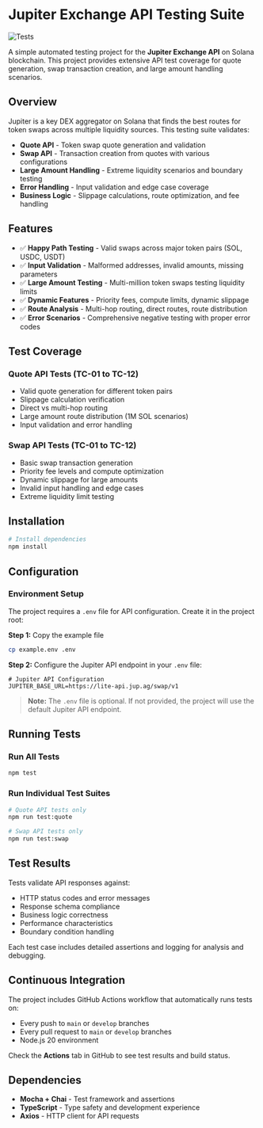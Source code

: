 # Jupiter Exchange API Testing Suite

![Tests](https://github.com/Dakatalol/YordanIliev_BlockChainAPI_Challenge/workflows/Test%20Suite/badge.svg)

A simple automated testing project for the **Jupiter Exchange API** on Solana blockchain. This project provides extensive API test coverage for quote generation, swap transaction creation, and large amount handling scenarios.

## Overview

Jupiter is a key DEX aggregator on Solana that finds the best routes for token swaps across multiple liquidity sources. This testing suite validates:

- **Quote API** - Token swap quote generation and validation
- **Swap API** - Transaction creation from quotes with various configurations  
- **Large Amount Handling** - Extreme liquidity scenarios and boundary testing
- **Error Handling** - Input validation and edge case coverage
- **Business Logic** - Slippage calculations, route optimization, and fee handling

## Features

- ✅ **Happy Path Testing** - Valid swaps across major token pairs (SOL, USDC, USDT)
- ✅ **Input Validation** - Malformed addresses, invalid amounts, missing parameters
- ✅ **Large Amount Testing** - Multi-million token swaps testing liquidity limits  
- ✅ **Dynamic Features** - Priority fees, compute limits, dynamic slippage
- ✅ **Route Analysis** - Multi-hop routing, direct routes, route distribution
- ✅ **Error Scenarios** - Comprehensive negative testing with proper error codes

## Test Coverage

### Quote API Tests (TC-01 to TC-12)
- Valid quote generation for different token pairs
- Slippage calculation verification  
- Direct vs multi-hop routing
- Large amount route distribution (1M SOL scenarios)
- Input validation and error handling

### Swap API Tests (TC-01 to TC-12)  
- Basic swap transaction generation
- Priority fee levels and compute optimization
- Dynamic slippage for large amounts
- Invalid input handling and edge cases
- Extreme liquidity limit testing

## Installation

```bash
# Install dependencies
npm install
```

## Configuration

### Environment Setup

The project requires a `.env` file for API configuration. Create it in the project root:

**Step 1:** Copy the example file
```bash
cp example.env .env
```

**Step 2:** Configure the Jupiter API endpoint in your `.env` file:
```env
# Jupiter API Configuration
JUPITER_BASE_URL=https://lite-api.jup.ag/swap/v1
```

> **Note:** The `.env` file is optional. If not provided, the project will use the default Jupiter API endpoint.

## Running Tests

### Run All Tests
```bash
npm test
```

### Run Individual Test Suites
```bash
# Quote API tests only
npm run test:quote

# Swap API tests only  
npm run test:swap
```

## Test Results

Tests validate API responses against:
- HTTP status codes and error messages
- Response schema compliance  
- Business logic correctness
- Performance characteristics
- Boundary condition handling

Each test case includes detailed assertions and logging for analysis and debugging.

## Continuous Integration

The project includes GitHub Actions workflow that automatically runs tests on:
- Every push to `main` or `develop` branches
- Every pull request to `main` or `develop` branches
- Node.js 20 environment

Check the **Actions** tab in GitHub to see test results and build status.

## Dependencies

- **Mocha + Chai** - Test framework and assertions
- **TypeScript** - Type safety and development experience  
- **Axios** - HTTP client for API requests
